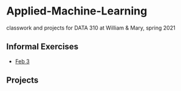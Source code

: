 # Applied-Machine-Learning
classwork and projects for DATA 310 at William &amp; Mary, spring 2021

## Informal Exercises
- [Feb 3](https://github.com/jpdas18/Applied-Machine-Learning/blob/main/Feb%203%20Informal%20Exercise%20Response)

## Projects 
